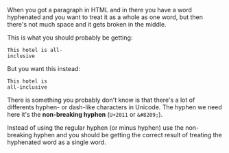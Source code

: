 When you got a paragraph in HTML and in there you have a word hyphenated and you want to treat it as a whole as one word, but then there's not much space and it gets broken in the middle.

This is what you should probably be getting:
```
This hotel is all-
inclusive
```

But you want this instead:
```
This hotel is 
all-inclusive
```

There is something you probably don't know is that there's a lot of differents hyphen- or dash-like characters in Unicode. The hyphen we need here it's the **non-breaking hyphen** (`U+2011` or `&#8209;`).

Instead of using the regular hyphen (or minus hyphen) use the non-breaking hyphen and you should be getting the correct result of treating the hyphenated word as a single word.